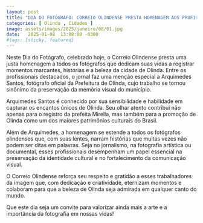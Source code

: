 ```yaml
---
layout: post
title: "DIA DO FOTÓGRAFO: CORREIO OLINDENSE PRESTA HOMENAGEM AOS PROFISSIONAIS DA IMAGEM"
categories: [ Olinda , Cidades ]
image: assets/images/2025/janeiro/08/01.jpg
date:   2025-01-08  13:08:00 -0300
#tags: [sticky, featured]
---
```

Neste Dia do Fotógrafo, celebrado hoje, o Correio Olindense presta uma justa homenagem a todos os fotógrafos que dedicam suas vidas a registrar momentos marcantes, histórias e a beleza da cidade de Olinda. Entre os profissionais destacados, o jornal faz uma menção especial a Arquimedes Santos, fotógrafo oficial da Prefeitura de Olinda, cujo trabalho se tornou sinônimo da preservação da memória visual do município.

Arquimedes Santos é conhecido por sua sensibilidade e habilidade em capturar os encantos únicos de Olinda. Seu olhar atento contribui não apenas para o registro da prefeita Mirella, mas também para a promoção de Olinda como um dos maiores patrimônios culturais do Brasil.

Além de Arquimedes, a homenagem se estende a todos os fotógrafos olindenses que, com suas lentes, narram histórias que muitas vezes não podem ser ditas em palavras. Seja no jornalismo, na fotografia artística ou documental, esses profissionais desempenham um papel essencial na preservação da identidade cultural e no fortalecimento da comunicação visual.

O Correio Olindense reforça seu respeito e gratidão a esses trabalhadores da imagem que, com dedicação e criatividade, eternizam momentos e colaboram para que a beleza de Olinda seja admirada em qualquer canto do mundo.

Que este dia seja um convite para valorizar ainda mais a arte e a importância da fotografia em nossas vidas!
